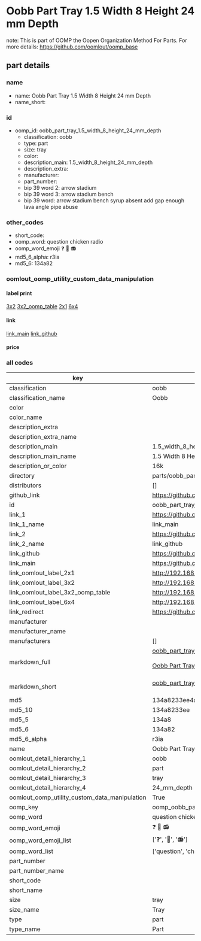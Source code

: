 # Oobb Part Tray 1.5 Width 8 Height 24 mm Depth  

note: This is part of OOMP the Oopen Organization Method For Parts. For more details: https://github.com/oomlout/oomp_base

##  part details
  







### name
* name: Oobb Part Tray 1.5 Width 8 Height 24 mm Depth
* name_short: 
### id
* oomp_id: oobb_part_tray_1.5_width_8_height_24_mm_depth
  * classification: oobb
  * type: part
  * size: tray
  * color: 
  * description_main: 1.5_width_8_height_24_mm_depth
  * description_extra: 
  * manufacturer: 
  * part_number: 
  * bip 39 word 2: arrow stadium
  * bip 39 word 3: arrow stadium bench
  * bip 39 word: arrow stadium bench syrup absent add gap enough lava angle pipe abuse

### other_codes
* short_code: 
* oomp_word: question chicken radio
* oomp_word_emoji :question: :chicken: :radio:
* md5_6_alpha: r3ia
* md5_6: 134a82






### oomlout_oomp_utility_custom_data_manipulation
#### label print
[3x2](http://192.168.1.245:1112/?label=oomp%20r3ia)
[3x2_oomp_table](http://192.168.1.108:1112/?label=oomp%20r3ia)
[2x1](http://192.168.1.242:1112/?label=oomp%20r3ia)
[6x4](http://192.168.1.55:1112/?label=oomp%20r3ia)    

#### link

[link_main](https://github.com/oomlout/oomlout_oomp_version_1_messy/tree/main/parts/oobb_part_tray_1.5_width_8_height_24_mm_depth) [link_github](https://github.com/oomlout/oomlout_oomp_version_1_messy/tree/main/parts/oobb_part_tray_1.5_width_8_height_24_mm_depth)                             

#### price







### all codes 
| key | value |  
| --- | --- |  
| classification | oobb |  
| classification_name | Oobb |  
| color |  |  
| color_name |  |  
| description_extra |  |  
| description_extra_name |  |  
| description_main | 1.5_width_8_height_24_mm_depth |  
| description_main_name | 1.5 Width 8 Height 24 mm Depth |  
| description_or_color | 16k |  
| directory | parts/oobb_part_tray_1.5_width_8_height_24_mm_depth |  
| distributors | [] |  
| github_link | https://github.com/oomlout/oomlout_oomp_part_src/tree/main/parts/oobb_part_tray_1.5_width_8_height_24_mm_depth |  
| id | oobb_part_tray_1.5_width_8_height_24_mm_depth |  
| link_1 | https://github.com/oomlout/oomlout_oomp_version_1_messy/tree/main/parts/oobb_part_tray_1.5_width_8_height_24_mm_depth |  
| link_1_name | link_main |  
| link_2 | https://github.com/oomlout/oomlout_oomp_version_1_messy/tree/main/parts/oobb_part_tray_1.5_width_8_height_24_mm_depth |  
| link_2_name | link_github |  
| link_github | https://github.com/oomlout/oomlout_oomp_version_1_messy/tree/main/parts/oobb_part_tray_1.5_width_8_height_24_mm_depth |  
| link_main | https://github.com/oomlout/oomlout_oomp_version_1_messy/tree/main/parts/oobb_part_tray_1.5_width_8_height_24_mm_depth |  
| link_oomlout_label_2x1 | http://192.168.1.242:1112/?label=oomp%20r3ia |  
| link_oomlout_label_3x2 | http://192.168.1.245:1112/?label=oomp%20r3ia |  
| link_oomlout_label_3x2_oomp_table | http://192.168.1.108:1112/?label=oomp%20r3ia |  
| link_oomlout_label_6x4 | http://192.168.1.55:1112/?label=oomp%20r3ia |  
| link_redirect | https://github.com/oomlout/oomlout_oomp_version_1_messy/tree/main/parts/oobb_part_tray_1.5_width_8_height_24_mm_depth |  
| manufacturer |  |  
| manufacturer_name |  |  
| manufacturers | [] |  
| markdown_full | [oobb_part_tray_1.5_width_8_height_24_mm_depth](none)<br>[](none)<br>[Oobb Part Tray 1.5 Width 8 Height 24 Mm Depth](none)<br><br> |  
| markdown_short | [oobb_part_tray_1.5_width_8_height_24_mm_depth](none)<br><br> |  
| md5 | 134a8233ee4aebe80c805dca2a34f865 |  
| md5_10 | 134a8233ee |  
| md5_5 | 134a8 |  
| md5_6 | 134a82 |  
| md5_6_alpha | r3ia |  
| name | Oobb Part Tray 1.5 Width 8 Height 24 mm Depth |  
| oomlout_detail_hierarchy_1 | oobb |  
| oomlout_detail_hierarchy_2 | part |  
| oomlout_detail_hierarchy_3 | tray |  
| oomlout_detail_hierarchy_4 | 24_mm_depth |  
| oomlout_oomp_utility_custom_data_manipulation | True |  
| oomp_key | oomp_oobb_part_tray_1.5_width_8_height_24_mm_depth |  
| oomp_word | question chicken radio |  
| oomp_word_emoji | :question: :chicken: :radio: |  
| oomp_word_emoji_list | [':question:', ':chicken:', ':radio:'] |  
| oomp_word_list | ['question', 'chicken', 'radio'] |  
| part_number |  |  
| part_number_name |  |  
| short_code |  |  
| short_name |  |  
| size | tray |  
| size_name | Tray |  
| type | part |  
| type_name | Part |  

